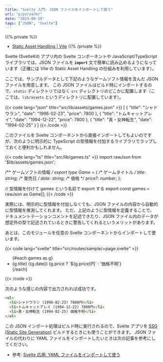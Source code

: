 ```yaml
---
title: "Svelte 入門: JSON ファイルをインポートして使う"
url: "p/pzrza7m/"
date: "2023-09-19"
tags: ["JSON", "Svelte"]
---
```


{{% private %}}
- [Static Asset Handling | Vite](https://vitejs.dev/guide/assets.html)
{{% /private %}}

Svelte (SvelteKit) アプリ内の Svelte コンポーネントや JavaScript/TypeScript ライブラリでは、JSON ファイルを __`import`__ 文で簡単に読み込めるようになっています（正確には Vite の Static Asset Handling の仕組みを利用しています）。

ここでは、サンプルデータとして下記のようなゲームソフト情報を含んだ JSON ファイルを用意します。
この JSON ファイルはビルド時にインポートするので、`static` ディレクトリではなく `src` ディレクトリのどこかに配置します（ここでは、`lib/assets` というディレクトリに配置しています）。

{{< code lang="json" title="src/lib/assets/games.json" >}}
[
	{
		"title": "シャドウラン",
		"date": "1996-02-23",
		"price": 7800
	},
	{
		"title": "トムキャットアレイ",
		"date": "1994-12-22",
		"price": 7800
	},
	{
		"title": "真・女神転生",
		"date": "1994-02-25"
	}
]
{{< /code >}}

このファイルを Svelte コンポーネントから直接インポートしてもよいのですが、次のように明示的に TypeScript の型情報を付加するライブラリでラップしておくと便利かもしれません。

{{< code lang="ts" title="src/lib/games.ts" >}}
import rawJson from '$lib/assets/games.json';

/** ゲームソフトの情報 */
export type Game = {
	/** ゲームタイトル */
	title: string;
	/** 発売日 */
	date: string;
	/** 価格 */
	price?: number;
};

// 型情報を付けて games という名前で export する
export const games = rawJson as Game[];
{{< /code >}}

実際には、明示的に型情報を付加しなくても、JSON ファイルの内容から自動的に型情報を推測してくれます。
ただ、上記のように型情報を定義することで、ドキュメントテーションコメントを記述できたり、JSON ファイル内のデータが想定外の型で記述されているときに警告してくれるというメリットがあります。

あとは、このモジュールを任意の Svelte コンポーネントからインポートして使います。

{{< code lang="svelte" title="src/routes/sample/+page.svelte" >}}
<script lang="ts">
	import { games } from '$lib/games';
</script>

<ul>
	{#each games as g}
		<li>{g.title} ({g.date}) {g.price ? `${g.price}円` : '価格不明'}</li>
	{/each}
</ul>
{{< /code >}}

次のような感じの内容で出力されれば成功です。

```html
<ul>
  <li>シャドウラン (1996-02-23) 7800円</li>
  <li>トムキャットアレイ (1994-12-22) 7800円</li>
  <li>真・女神転生 (1994-02-25) 価格不明</li>
</ul>
```

この JSON インポート処理はビルド時に実行されるので、Svelte アプリを [SSG (Static Site Generation)](/p/4oudmxy/) ビルドするときにも使うことができます。
JSON ファイルの代わりに YAML ファイルをインポートしたいときは次の記事を参考にしてください。

- 参考: [Svelte 応用: YAML ファイルをインポートして使う](/p/umhwooq/)

